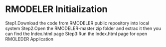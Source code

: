 # RMODELER Initialization

Step1.Download the code from RMODELER public repository into local system 
Step2.Open the  RMODELER-master zip folder and extrac it then you can find the Index.html page 
Step3:Run the Index.html page for open RMOLEDER Application
